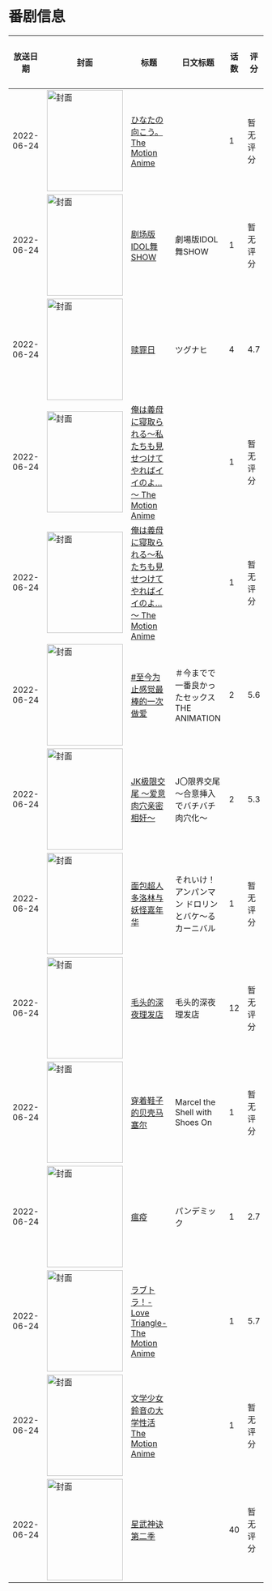 # 番剧信息

|放送日期|封面|标题|日文标题|话数|评分|评分人数|
|---|---|---|---|---|---|---|
|2022-06-24|<img src="https://bangumi.tv/img/no_icon_subject.png" alt="封面" style="width:150px;height:200px;object-fit:cover;">|[ひなたの向こう。 The Motion Anime](https://bangumi.tv/subject/386445)||1|暂无评分|少于10人评分|
|2022-06-24|<img src="https://lain.bgm.tv/pic/cover/c/5b/2d/372472_MSy2a.jpg" alt="封面" style="width:150px;height:200px;object-fit:cover;">|[剧场版IDOL舞SHOW](https://bangumi.tv/subject/372472)|劇場版IDOL舞SHOW|1|暂无评分|少于10人评分|
|2022-06-24|<img src="https://bangumi.tv/img/no_icon_subject.png" alt="封面" style="width:150px;height:200px;object-fit:cover;">|[赎罪日](https://bangumi.tv/subject/376147)|ツグナヒ|4|4.7|101人评分|
|2022-06-24|<img src="https://bangumi.tv/img/no_icon_subject.png" alt="封面" style="width:150px;height:200px;object-fit:cover;">|[俺は義母に寝取られる～私たちも見せつけてやればイイのよ…～ The Motion Anime](https://bangumi.tv/subject/402725)||1|暂无评分|少于10人评分|
|2022-06-24|<img src="https://bangumi.tv/img/no_icon_subject.png" alt="封面" style="width:150px;height:200px;object-fit:cover;">|[俺は義母に寝取られる～私たちも見せつけてやればイイのよ…～ The Motion Anime](https://bangumi.tv/subject/402725)||1|暂无评分|少于10人评分|
|2022-06-24|<img src="https://bangumi.tv/img/no_icon_subject.png" alt="封面" style="width:150px;height:200px;object-fit:cover;">|[#至今为止感觉最棒的一次做爱](https://bangumi.tv/subject/377273)|＃今までで一番良かったセックス THE ANIMATION|2|5.6|187人评分|
|2022-06-24|<img src="https://bangumi.tv/img/no_icon_subject.png" alt="封面" style="width:150px;height:200px;object-fit:cover;">|[JK极限交尾 ～爱意肉穴亲密相奸～](https://bangumi.tv/subject/377811)|J〇限界交尾～合意挿入でバチバチ肉穴化～|2|5.3|166人评分|
|2022-06-24|<img src="https://lain.bgm.tv/pic/cover/c/03/9c/480879_1kJiE.jpg" alt="封面" style="width:150px;height:200px;object-fit:cover;">|[面包超人 多洛林与妖怪嘉年华](https://bangumi.tv/subject/480879)|それいけ！アンパンマン ドロリンとバケ〜るカーニバル|1|暂无评分|少于10人评分|
|2022-06-24|<img src="https://lain.bgm.tv/pic/cover/c/22/bb/407820_T7bRi.jpg" alt="封面" style="width:150px;height:200px;object-fit:cover;">|[毛头的深夜理发店](https://bangumi.tv/subject/407820)|毛头的深夜理发店|12|暂无评分|少于10人评分|
|2022-06-24|<img src="https://lain.bgm.tv/pic/cover/c/e5/d2/400745_88BQP.jpg" alt="封面" style="width:150px;height:200px;object-fit:cover;">|[穿着鞋子的贝壳马塞尔](https://bangumi.tv/subject/400745)|Marcel the Shell with Shoes On|1|暂无评分|少于10人评分|
|2022-06-24|<img src="https://bangumi.tv/img/no_icon_subject.png" alt="封面" style="width:150px;height:200px;object-fit:cover;">|[瘟疫](https://bangumi.tv/subject/380243)|パンデミック|1|2.7|74人评分|
|2022-06-24|<img src="https://bangumi.tv/img/no_icon_subject.png" alt="封面" style="width:150px;height:200px;object-fit:cover;">|[ラブトラ！-Love Triangle- The Motion Anime](https://bangumi.tv/subject/391682)||1|5.7|19人评分|
|2022-06-24|<img src="https://bangumi.tv/img/no_icon_subject.png" alt="封面" style="width:150px;height:200px;object-fit:cover;">|[文学少女 鈴音の大学性活 The Motion Anime](https://bangumi.tv/subject/374807)||1|暂无评分|少于10人评分|
|2022-06-24|<img src="https://lain.bgm.tv/pic/cover/c/ad/9b/387612_D5uTm.jpg" alt="封面" style="width:150px;height:200px;object-fit:cover;">|[星武神诀 第二季](https://bangumi.tv/subject/387612)||40|暂无评分|少于10人评分|
